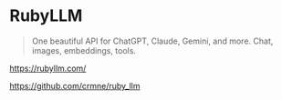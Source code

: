 # RubyLLM

> One beautiful API for ChatGPT, Claude, Gemini, and more.
> Chat, images, embeddings, tools.

<https://rubyllm.com/>

<https://github.com/crmne/ruby_llm>
